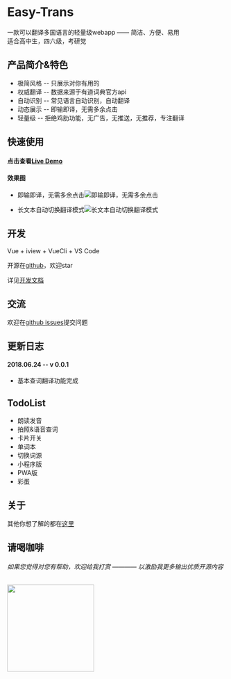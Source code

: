 # Easy-Trans
一款可以翻译多国语言的轻量级webapp —— 简洁、方便、易用    
适合高中生，四六级，考研党  


## 产品简介&特色  
* 极简风格 -- 只展示对你有用的  
* 权威翻译 -- 数据来源于有道词典官方api  
* 自动识别 -- 常见语言自动识别，自动翻译  
* 动态展示 -- 即输即译，无需多余点击
* 轻量级 -- 拒绝鸡肋功能，无广告，无推送，无推荐，专注翻译  
    
## 快速使用  
#### 点击查看[Live Demo](https://niuyi1017.github.io/Easy-Trans)   

#### 效果图  
* 即输即译，无需多余点击![即输即译，无需多余点击](http://p7kyjkmgh.bkt.clouddn.com/8ede00a9ly1fsmm2lcx0tg20gn0ihjx2.gif)   
  
* 长文本自动切换翻译模式![长文本自动切换翻译模式](http://p7kyjkmgh.bkt.clouddn.com/8ede00a9ly1fsmm2rc55bg20gn0ihq8i.gif)  

## 开发  
Vue + iview + VueCli + VS Code  

开源在[github](https://github.com/niuyi1017/Easy-Trans)，欢迎star  

详见[开发文档]()  
## 交流   
欢迎在[github issues](https://github.com/niuyi1017/Easy-Trans/issues)提交问题  


## 更新日志 
#### 2018.06.24 -- v 0.0.1
* 基本查词翻译功能完成

## TodoList  
* 朗读发音 
* 拍照&语音查词 
* 卡片开关  
* 单词本  
* 切换词源 
* 小程序版  
* PWA版  
* 彩蛋
## 关于
其他你想了解的都在[这里]()  

## 请喝咖啡  
###### 如果您觉得对您有帮助，欢迎给我打赏 ———— 以激励我更多输出优质开源内容 
<img src = "http://p7kyjkmgh.bkt.clouddn.com/1532353718843.jpg" width=200>

